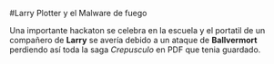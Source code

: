 #Larry Plotter y el Malware de fuego

Una importante hackaton se celebra en la escuela y el portatil de un compañero de **Larry** se avería debido a un ataque de **Ballvermort** perdiendo así toda la saga *Crepusculo* en PDF que tenia guardado.
